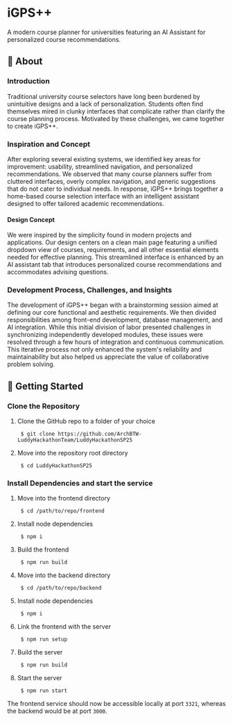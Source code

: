 # iGPS++
A modern course planner for universities featuring an AI Assistant for personalized course recommendations.

## 🚀 About

### Introduction
Traditional university course selectors have long been burdened by unintuitive designs and a lack of personalization. Students often find themselves mired in clunky interfaces that complicate rather than clarify the course planning process. Motivated by these challenges, we came together to create iGPS++.

### Inspiration and Concept
After exploring several existing systems, we identified key areas for improvement: usability, streamlined navigation, and personalized recommendations. We observed that many course planners suffer from cluttered interfaces, overly complex navigation, and generic suggestions that do not cater to individual needs. In response, iGPS++ brings together a home-based course selection interface with an intelligent assistant designed to offer tailored academic recommendations.

#### Design Concept
We were inspired by the simplicity found in modern projects and applications. Our design centers on a clean main page featuring a unified dropdown view of courses, requirements, and all other essential elements needed for effective planning. This streamlined interface is enhanced by an AI assistant tab that introduces personalized course recommendations and accommodates advising questions.

### Development Process, Challenges, and Insights
The development of iGPS++ began with a brainstorming session aimed at defining our core functional and aesthetic requirements. We then divided responsibilities among front-end development, database management, and AI integration. While this initial division of labor presented challenges in synchronizing independently developed modules, these issues were resolved through a few hours of integration and continuous communication. This iterative process not only enhanced the system's reliability and maintainability but also helped us appreciate the value of collaborative problem solving.

## 📝 Getting Started

### Clone the Repository

1. Clone the GitHub repo to a folder of your choice

        $ git clone https://github.com/ArchBTW-LuddyHackathonTeam/LuddyHackathonSP25

2. Move into the repository root directory

        $ cd LuddyHackathonSP25


### Install Dependencies and start the service

1. Move into the frontend directory

        $ cd /path/to/repo/frontend

2. Install node dependencies

        $ npm i

3. Build the frontend

        $ npm run build

4. Move into the backend directory

        $ cd /path/to/repo/backend

5. Install node dependencies

        $ npm i

5. Link the frontend with the server

        $ npm run setup

6. Build the server

        $ npm run build

7. Start the server

        $ npm run start
The frontend service should now be accessible locally at port `3321`, whereas the backend would be at port `3000`.
